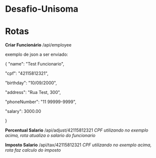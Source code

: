 # Desafio-Unisoma

# Rotas
**Criar Funcionário**
    /api/employee
    
exemplo de json a ser enviado:

{
 "name": "Test Funcionario",
 
 "cpf": "42115812321",
 
 "birthday": "10/09/2000",
 
 "address": "Rua Test, 300",
 
 "phoneNumber": "11 99999-9999",
 
 "salary": 3000.00
 
}


**Percentual Salario**
 /api/adjust/42115812321 *CPF utilizando no exemplo acima, rota atualiza o salario do funcionario*


**Imposto Salario**
/api/tax/42115812321 *CPF utilizando no exemplo acima, rota faz calculo do imposto*
